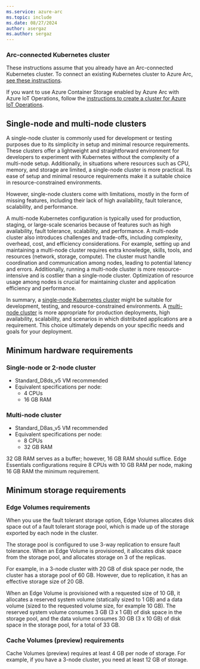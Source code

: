 ```yaml
---
ms.service: azure-arc
ms.topic: include
ms.date: 08/27/2024
author: asergaz
ms.author: sergaz
---
```


### Arc-connected Kubernetes cluster

These instructions assume that you already have an Arc-connected Kubernetes cluster. To connect an existing Kubernetes cluster to Azure Arc, [see these instructions](/azure/azure-arc/kubernetes/quickstart-connect-cluster?tabs=azure-cli).  

If you want to use Azure Container Storage enabled by Azure Arc with Azure IoT Operations, follow the [instructions to create a cluster for Azure IoT Operations](/azure/iot-operations/get-started/quickstart-deploy?tabs=linux).

## Single-node and multi-node clusters

A single-node cluster is commonly used for development or testing purposes due to its simplicity in setup and minimal resource requirements. These clusters offer a lightweight and straightforward environment for developers to experiment with Kubernetes without the complexity of a multi-node setup. Additionally, in situations where resources such as CPU, memory, and storage are limited, a single-node cluster is more practical. Its ease of setup and minimal resource requirements make it a suitable choice in resource-constrained environments.

However, single-node clusters come with limitations, mostly in the form of missing features, including their lack of high availability, fault tolerance, scalability, and performance.

A multi-node Kubernetes configuration is typically used for production, staging, or large-scale scenarios because of features such as high availability, fault tolerance, scalability, and performance. A multi-node cluster also introduces challenges and trade-offs, including complexity, overhead, cost, and efficiency considerations. For example, setting up and maintaining a multi-node cluster requires extra knowledge, skills, tools, and resources (network, storage, compute). The cluster must handle coordination and communication among nodes, leading to potential latency and errors. Additionally, running a multi-node cluster is more resource-intensive and is costlier than a single-node cluster. Optimization of resource usage among nodes is crucial for maintaining cluster and application efficiency and performance.

In summary, a [single-node Kubernetes cluster](../single-node-cluster-edge-volumes.md) might be suitable for development, testing, and resource-constrained environments. A [multi-node cluster](../multi-node-cluster-edge-volumes.md) is more appropriate for production deployments, high availability, scalability, and scenarios in which distributed applications are a requirement. This choice ultimately depends on your specific needs and goals for your deployment.

## Minimum hardware requirements

### Single-node or 2-node cluster

- Standard_D8ds_v5 VM recommended
- Equivalent specifications per node:
  - 4 CPUs
  - 16 GB RAM

### Multi-node cluster

- Standard_D8as_v5 VM recommended
- Equivalent specifications per node:
  - 8 CPUs
  - 32 GB RAM

32 GB RAM serves as a buffer; however, 16 GB RAM should suffice. Edge Essentials configurations require 8 CPUs with 10 GB RAM per node, making 16 GB RAM the minimum requirement.

## Minimum storage requirements

### Edge Volumes requirements

When you use the fault tolerant storage option, Edge Volumes allocates disk space out of a fault tolerant storage pool, which is made up of the storage exported by each node in the cluster.

The storage pool is configured to use 3-way replication to ensure fault tolerance. When an Edge Volume is provisioned, it allocates disk space from the storage pool, and allocates storage on 3 of the replicas.

For example, in a 3-node cluster with 20 GB of disk space per node, the cluster has a storage pool of 60 GB. However, due to replication, it has an effective storage size of 20 GB.

When an Edge Volume is provisioned with a requested size of 10 GB, it allocates a reserved system volume (statically sized to 1 GB) and a data volume (sized to the requested volume size, for example 10 GB). The reserved system volume consumes 3 GB (3 x 1 GB) of disk space in the storage pool, and the data volume consumes 30 GB (3 x 10 GB) of disk space in the storage pool, for a total of 33 GB.

### Cache Volumes (preview) requirements

Cache Volumes (preview) requires at least 4 GB per node of storage. For example, if you have a 3-node cluster, you need at least 12 GB of storage.
